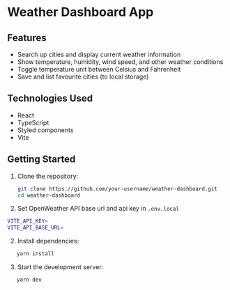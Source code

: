 # Weather Dashboard App

## Features

- Search up cities and display current weather information
- Show temperature, humidity, wind speed, and other weather conditions
- Toggle temperature unit between Celsius and Fahrenheit
- Save and list favourite cities (to local storage)

## Technologies Used

- React
- TypeScript
- Styled components
- Vite

## Getting Started
1. Clone the repository:
   ```bash
   git clone https://github.com/your-username/weather-dashboard.git
   cd weather-dashboard
   ```

2. Set OpenWeather API base url and api key in `.env.local`
```bash
VITE_API_KEY=
VITE_API_BASE_URL=
```

2. Install dependencies:
```bash
   yarn install
```

3. Start the development server:
```bash
   yarn dev
```


